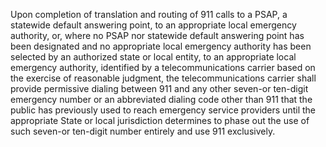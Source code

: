 Upon completion of translation and routing of 911 calls to a PSAP, a statewide default answering point, to an appropriate local emergency authority, or, where no PSAP nor statewide default answering point has been designated and no appropriate local emergency authority has been selected by an authorized state or local entity, to an appropriate local emergency authority, identified by a telecommunications carrier based on the exercise of reasonable judgment, the telecommunications carrier shall provide permissive dialing between 911 and any other seven-or ten-digit emergency number or an abbreviated dialing code other than 911 that the public has previously used to reach emergency service providers until the appropriate State or local jurisdiction determines to phase out the use of such seven-or ten-digit number entirely and use 911 exclusively.

